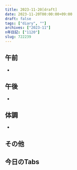 ```yaml
---
title: 2023-11-20[draft]
date: 2023-11-20T00:00:00+09:00
draft: false
tags: ["diary", ""]
archives: ["2023-11"]
n年日記: ["1120"]
slug: 722239
---
```

## 午前
- 
## 午後
- 
## 体調
- 
## その他
## 今日のTabs
